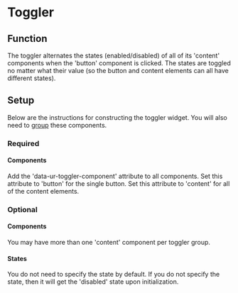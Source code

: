 # Toggler #

## Function ##

The toggler alternates the states (enabled/disabled) of all of its 'content' components when the 'button' component is clicked. The states are toggled no matter what their value (so the button and content elements can all have different states).

## Setup ##

Below are the instructions for constructing the toggler widget. You will also need to [group](../model/grouping.md) these components.

### Required ###

#### Components ####

Add the 'data-ur-toggler-component' attribute to all components. Set this attribute to 'button' for the single button. Set this attribute to 'content' for all of the content elements.

### Optional ###

#### Components ####

You may have more than one 'content' component per toggler group.

#### States ####

You do not need to specify the state by default. If you do not specify the state, then it will get the 'disabled' state upon initialization.